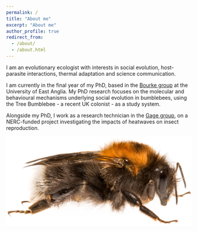```yaml
---
permalink: /
title: "About me"
excerpt: "About me"
author_profile: true
redirect_from: 
  - /about/
  - /about.html
---
```


I am an evolutionary ecologist with interests in social evolution, host-parasite interactions, thermal adaptation and science communication. 

I am currently in the final year of my PhD, based in the [Bourke group](https://andrewbourkeresearch.com) at the University of East Anglia. My PhD research focuses on the molecular and behavioural mechanisms underlying social evolution in bumblebees, using the Tree Bumblebee - a recent UK colonist - as a study system.

Alongside my PhD, I work as a research technician in the [Gage group](https://matthewgagelab.com), on a NERC-funded project investigating the impacts of heatwaves on insect reproduction.

<p align="center">
  <img src='images/hypnorum-queen.jpg' width = "550">
</p>
